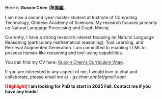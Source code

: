 Here is **Guoxin Chen** (**陈国鑫**).

I am now a second-year master student at Institute of Computing Technology, Chinese Academy of Sciences. 
My research focuses primarily on Natural Language Processing and Graph Mining.

Currently, I have a strong research interest focusing on Natural Language Reasoning (particularly mathematical reasoning), Tool Learning, and Retrieval Augmented Generation. I am committed to enabling LLMs to possess human-like reasoning and tool-using capabilities.

You can find my CV here: [Guoxin Chen's Curriculum Vitae](../../files/CV_GuoxinChen.pdf).

If you are interested in any aspect of me, I would love to chat and collaborate, please email me at - *gx.chen.chn[at]gmail.com*

**<font color='red'>[Highlight]</font> I am looking for PhD to start in 2025 Fall. Contact me if you have any leads!**
